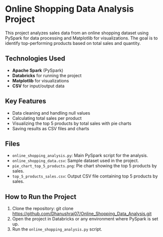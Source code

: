 # Online Shopping Data Analysis Project

This project analyzes sales data from an online shopping dataset using PySpark for data processing and Matplotlib for visualizations. The goal is to identify top-performing products based on total sales and quantity.

## Technologies Used

- **Apache Spark** (PySpark)
- **Databricks** for running the project
- **Matplotlib** for visualizations
- **CSV** for input/output data

## Key Features

- Data cleaning and handling null values
- Calculating total sales per product
- Visualizing the top 5 products by total sales with pie charts
- Saving results as CSV files and charts

## Files

- `online_shopping_analysis.py`: Main PySpark script for the analysis.
- `online_shopping_data.csv`: Sample dataset used in the project.
- `pie_chart_top_5_products.png`: Pie chart showing the top 5 products by sales.
- `top_5_products_sales.csv`: Output CSV file containing top 5 products by sales.

## How to Run the Project

1. Clone the repository:
git clone https://github.com/Dhanushraj07/Online_Shopping_Data_Analysis.git
2. Open the project in Databricks or any environment where PySpark is set up.
3. Run the `online_shopping_analysis.py` script.

